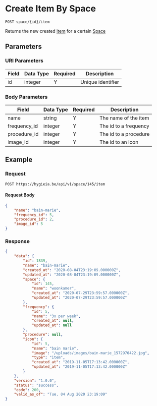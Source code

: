 # Create Item By Space

    POST space/{id}/item
    
Returns the new created [Item] for a certain [Space]

## Parameters
### URI Parameters
Field | Data Type | Required | Description
--- | --- | --- | ---
id | integer | Y | Unique identifier

### Body Parameters
Field | Data Type | Required | Description
--- | --- | --- | ---
name | string | Y | The name of the item
frequency_id | integer | Y | The id to a frequency
procedure_id | integer | Y | The id to a procedure
image_id | integer | Y | The id to an icon

## Example
### Request

    POST https://hygieia.be/api/v1/space/145/item

#### Request Body
```json 
{
    "name": "bain-marie",
    "frequency_id": 5,
    "procedure_id": 2,
    "image_id": 5
}  
```

### Response
``` json
{
    "data": {
        "id": 1839,
        "name": "bain-marie",
        "created_at": "2020-08-04T23:19:09.000000Z",
        "updated_at": "2020-08-04T23:19:09.000000Z",
        "space": {
            "id": 145,
            "name": "woonkamer",
            "created_at": "2020-07-29T23:59:57.000000Z",
            "updated_at": "2020-07-29T23:59:57.000000Z"
        },
        "frequency": {
            "id": 5,
            "name": "3x per week",
            "created_at": null,
            "updated_at": null
        },
        "procedure": null,
        "icon": {
            "id": 5,
            "name": "bain marie",
            "image": "/uploads/images/bain-marie_1572970422.jpg",
            "type": "item",
            "created_at": "2019-11-05T17:13:42.000000Z",
            "updated_at": "2019-11-05T17:13:42.000000Z"
        }
    },
    "version": "1.0.0",
    "status": "success",
    "code": 200,
    "valid_as_of": "Tue, 04 Aug 2020 23:19:09"
}
```

[Item]: README.md
[Space]: ../spaces/README.md